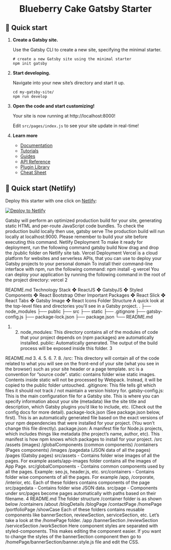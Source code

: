 
<h1 align="center">
  Blueberry Cake Gatsby  Starter
</h1>

## 🚀 Quick start

1.  **Create a Gatsby site.**

    Use the Gatsby CLI to create a new site, specifying the minimal starter.

    ```shell
    # create a new Gatsby site using the minimal starter
    npm init gatsby
    ```

2.  **Start developing.**

    Navigate into your new site’s directory and start it up.

    ```shell
    cd my-gatsby-site/
    npm run develop
    ```

3.  **Open the code and start customizing!**

    Your site is now running at http://localhost:8000!

    Edit `src/pages/index.js` to see your site update in real-time!

4.  **Learn more**

    - [Documentation](https://www.gatsbyjs.com/docs/?utm_source=starter&utm_medium=readme&utm_campaign=minimal-starter)
    - [Tutorials](https://www.gatsbyjs.com/docs/tutorial/?utm_source=starter&utm_medium=readme&utm_campaign=minimal-starter)
    - [Guides](https://www.gatsbyjs.com/docs/how-to/?utm_source=starter&utm_medium=readme&utm_campaign=minimal-starter)
    - [API Reference](https://www.gatsbyjs.com/docs/api-reference/?utm_source=starter&utm_medium=readme&utm_campaign=minimal-starter)
    - [Plugin Library](https://www.gatsbyjs.com/plugins?utm_source=starter&utm_medium=readme&utm_campaign=minimal-starter)
    - [Cheat Sheet](https://www.gatsbyjs.com/docs/cheat-sheet/?utm_source=starter&utm_medium=readme&utm_campaign=minimal-starter)

## 🚀 Quick start (Netlify)

Deploy this starter with one click on [Netlify](https://app.netlify.com/signup):

[<img src="https://www.netlify.com/img/deploy/button.svg" alt="Deploy to Netlify" />](https://app.netlify.com/start/deploy?repository=https://github.com/gatsbyjs/gatsby-starter-minimal)

Gatsby will perform an optimized production build for your site, generating static HTML
and per-route JavaScript code bundles.
To check the production build locally then use,
gatsby serve
The production build will run locally at localhost:9000. Please remember to build your
site before executing this command.
Netlify Deployment
To make it ready for deployment, run the following command
gatsby build
Now drag and drop the /public folder on Netlify site tab.
Vercel Deployment
Vercel is a cloud platform for websites and serverless APIs, that you can use to deploy
your Gatsby projects to your personal domain
To install their command-line interface with npm, run the following command:
npm install -g vercel
You can deploy your application by running the following command in the root of the
project directory:
vercel
2

README.md
Technology Stack
❖ ReactJS
❖ GatsbyJS
❖ Styled Components
❖ React Bootstrap
Other Important Packages
❖ React Slick
❖ React Tabs
❖ Gatsby Image
❖ React Icons
Folder Structure
A quick look at the top-level files and directories you'll see in a Gatsby project.
.
├── node_modules
├── public
├── src
├── static
├── .gitignore
├── gatsby-config.js
├── package-lock.json
├── package.json
└── README.md
1. 2. node_modules: This directory contains all of the modules of code that your
project depends on (npm packages) are automatically installed.
public: Automatically generated. The output of the build process will be exposed
inside this folder.
3

README.md
3. 4. 5. 6. 7. 8. /src: This directory will contain all of the code related to what you will see on the
front-end of your site (what you see in the browser) such as your site header or a
page template. src is a convention for “source code”.
static: contains folder wise static images. Contents inside static will not be
processed by Webpack. Instead, it will be copied to the public folder untouched.
.gitignore: This file tells git which files it should not track / not maintain a version
history for.
gatsby-config.js: This is the main configuration file for a Gatsby site. This is
where you can specify information about your site (metadata) like the site title
and description, which Gatsby plugins you’d like to include, etc. (Check out the
config docs for more detail).
package-lock.json (See package.json below, first). This is an automatically
generated file based on the exact versions of your npm dependencies that were
installed for your project. (You won’t change this file directly).
package.json: A manifest file for Node.js projects, which includes things like
metadata (the project’s name, author, etc). This manifest is how npm knows
which packages to install for your project.
/src
/assets (images)
/globalComponents (common components)
/containers (Pages components)
/images
/pagedata (JSON data of all the pages)
/pages (Gatsby pages)
src/assets - Contains folder wise images of all the pages. For example
assets/app-images folder contains all the images of App Page.
src/globalComponents - Contains common components used by all the pages.
Example: seo.js, header.js, etc.
src/containers - Contains folder wise components of all the pages. For example /app,
/corporate, /interior, etc. Each of these folders contains components of the page
src/pagedata - Contains folder wise JSON data.
src/page - Components under src/pages become pages automatically with paths based
on their filename.
4
README.md
The folder structure /container folder is as shown below
/containers
/about
/blogDetails
/blogPage
/contactPage
/homePage
/portfolioPage
/showCase
Each of these folders contains reusable components like bannerSection, reviewSection,
serviceSection, etc. Let’s take a look at the /homePage folder.
/app
/bannerSection
/reviewSection
/serviceSection
/workSection
Here component styles are separated with styled-components. This makes editing the
component easier. If you want to change the styles of the bannerSection component
then go to /homePage/bannerSection/banner.style.js file and edit the CSS.